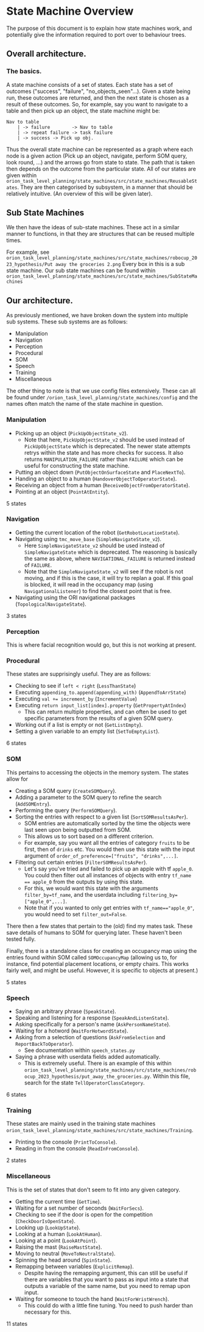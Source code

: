 # State Machine Overview

The purpose of this document is to explain how state machines work, and potentially give the information required to port over to behaviour trees.

## Overall architecture.

### The basics.

A state machine consists of a set of states. 
Each state has a set of outcomes ("success", "failure", "no_objects_seen"...).
Given a state being run, these outcomes are returned, and then the next state is chosen as a result of these outcomes.
So, for example, say you want to navigate to a table and then pick up an object, the state machine might be:
```
Nav to table
    | -> failure        -> Nav to table
    | -> repeat failure -> task failure
    | -> success -> Pick up obj.
```
Thus the overall state machine can be represented as a graph where each node is a given action (Pick up an object, navigate, perform SOM query, look round, ...) and the arrows go from state to state. The path that is taken then depends on the outcome from the particular state. 
All of our states are given within `orion_task_level_planning/state_machines/src/state_machines/ReusableStates`. They are then categorised by subsystem, in a manner that should be relatively intuitive. (An overview of this will be given later).

## Sub State Machines

We then have the ideas of sub-state machines.
These act in a similar manner to functions, in that they are structures that can be reused multiple times.

For example, see `orion_task_level_planning/state_machines/src/state_machines/robocup_2023_hypothesis/Put away the groceries 2.png`
Every box in this is a sub state machine. 
Our sub state machines can be found within `orion_task_level_planning/state_machines/src/state_machines/SubStateMachines`

## Our architecture.

As previously mentioned, we have broken down the system into multiple sub systems. 
These sub systems are as follows:
 - Manipulation
 - Navigation
 - Perception
 - Procedural
 - SOM
 - Speech
 - Training
 - Miscellaneous

The other thing to note is that we use config files extensively.
These can all be found under `/orion_task_level_planning/state_machines/config` and the names often match the name of the state machine in question.


### Manipulation

- Picking up an object (`PickUpObjectState_v2`).
    - Note that here, `PickUpObjectState_v2` should be used instead of `PickUpObjectState` which is deprecated. The newer state attempts retrys within the state and has more checks for success. It also returns `MANIPULATION_FAILURE` rather than `FAILURE` which can be useful for constructing the state machine.
- Putting an object down (`PutObjectOnSurfaceState` and `PlaceNextTo`).
- Handing an object to a human (`HandoverObjectToOperatorState`).
- Receiving an object from a human (`ReceiveObjectFromOperatorState`).
- Pointing at an object (`PointAtEntity`).

5 states

### Navigation

- Getting the current location of the robot (`GetRobotLocationState`).
- Navigating using `tmc_move_base` (`SimpleNavigateState_v2`).
    - Here `SimpleNavigateState_v2` should be used instead of `SimpleNavigateState` which is deprecated. The reasoning is basically the same as above, where `NAVIGATIONAL_FAILURE` is returned instead of `FAILURE`.
    - Note that the `SimpleNavigateState_v2` will see if the robot is not moving, and if this is the case, it will try to replan a goal. If this goal is blocked, it will read in the occupancy map (using `NavigationalListener`) to find the closest point that is free.
- Navigating using the ORI navigational packages (`TopologicalNavigateState`).

3 states

### Perception

This is where facial recognition would go, but this is not working at present.

### Procedural

These states are supprisingly useful. They are as follows:
- Checking to see if `left < right` (`LessThanState`)
- Executing `appending_to.append(appending_with)` (`AppendToArrState`)
- Executing `val += increment_by` (`IncrementValue`)
- Executing `return input_list[index].property` (`GetPropertyAtIndex`)
    - This can return multiple properties, and can often be used to get specific parameters from the results of a given SOM query.
- Working out if a list is empty or not (`GetListEmpty`).
- Setting a given variable to an empty list (`SetToEmptyList`). 

6 states

### SOM

This pertains to accessing the objects in the memory system. The states allow for
- Creating a SOM query (`CreateSOMQuery`).
- Adding a parameter to the SOM query to refine the search (`AddSOMEntry`).
- Performing the query (`PerformSOMQuery`).
- Sorting the entries with respect to a given list (`SortSOMResultsAsPer`).
    - SOM entries are automatically sorted by the time the objects were last seen upon being outputted from SOM. 
    - This allows us to sort based on a different criterion.
    - For example, say you want all the entries of category `fruits` to be first, then of `drinks` etc. You would then use this state with the input argument of `order_of_preference=["fruits", "drinks",...]`. 
- Filtering out certain entries (`FilterSOMResultsAsPer`).
    - Let's say you've tried and failed to pick up an apple with tf `apple_0`. You could then filter out all instances of objects with entry `tf_name == apple_0` from the outputs by using this state.
    - For this, we would want this state with the arguments `filter_by=tf_name`, and the userdata including `filtering_by=["apple_0",...]`. 
    - Note that if you wanted to only get entries with `tf_name=="apple_0"`, you would need to set `filter_out=False`.

There then a few states that pertain to the (old) find my mates task. These save details of humans to SOM for querying later. These haven't been tested fully.

Finally, there is a standalone class for creating an occupancy map using the entries found within SOM called `SOMOccupancyMap` (allowing us to, for instance, find potential placement locations, or empty chairs. This works fairly well, and might be useful. However, it is specific to objects at present.)

5 states

### Speech

- Saying an arbitrary phrase (`SpeakState`).
- Speaking and listening for a response (`SpeakAndListenState`).
- Asking specifically for a person's name (`AskPersonNameState`).
- Waiting for a hotword (`WaitForHotwordState`).
- Asking from a selection of questions (`AskFromSelection` and `ReportBackToOperator`).
    - See documentation within `speech_states.py`
- Saying a phrase with userdata fields added automatically.
    - This is extremely useful. There is an example of this within `orion_task_level_planning/state_machines/src/state_machines/robocup_2023_hypothesis/put_away_the_groceries.py`. Within this file, search for the state `TellOperatorClassCategory`.

6 states

### Training

These states are mainly used in the training state machines `orion_task_level_planning/state_machines/src/state_machines/Training`.
- Printing to the console (`PrintToConsole`).
- Reading in from the console (`ReadInFromConsole`).

2 states

### Miscellaneous

This is the set of states that don't seem to fit into any given category.
- Getting the current time (`GetTime`).
- Waiting for a set number of seconds (`WaitForSecs`).
- Checking to see if the door is open for the competition (`CheckDoorIsOpenState`).
- Looking up (`LookUpState`).
- Looking at a human (`LookAtHuman`).
- Looking at a point (`LookAtPoint`).
- Raising the mast (`RaiseMastState`).
- Moving to neutral (`MoveToNeutralState`).
- Spinning the head around (`SpinState`).
- Remapping between variables (`ExplicitRemap`).
    - Despite having the remapping argument, this can still be useful if there are variables that you want to pass as input into a state that outputs a variable of the same name, but you need to remap upon input.
- Waiting for someone to touch the hand (`WaitForWristWrench`).
    - This could do with a little fine tuning. You need to push harder than necessary for this.

11 states